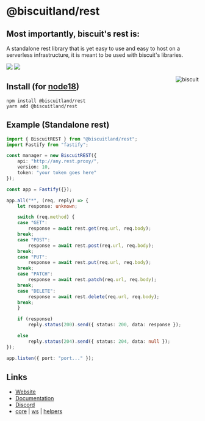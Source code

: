 # @biscuitland/rest
## Most importantly, biscuit's rest is:
A standalone rest library that is yet easy to use and easy to host on a serverless infrastructure, it is meant to be used with biscuit's libraries.

[<img src="https://img.shields.io/badge/GitHub-100000?style=for-the-badge&logo=github&logoColor=white">](https://github.com/oasisjs/biscuit)
[<img src="https://img.shields.io/badge/Discord-5865F2?style=for-the-badge&logo=discord&logoColor=white">](https://discord.gg/XNw2RZFzaP)

<img align="right" src="https://raw.githubusercontent.com/oasisjs/biscuit/main/assets/icon.svg" alt="biscuit"/>

## Install (for [node18](https://nodejs.org/en/download/))

```sh-session
npm install @biscuitland/rest
yarn add @biscuitland/rest
```

## Example (Standalone rest)
```ts
import { BiscuitREST } from "@biscuitland/rest";
import Fastify from "fastify";

const manager = new BiscuitREST({
    api: "http://any.rest.proxy/",
    version: 10,
    token: "your token goes here"
});

const app = Fastify({});

app.all("*", (req, reply) => {
    let response: unknown;

    switch (req.method) {
    case "GET":
        response = await rest.get(req.url, req.body);
    break;
    case "POST":
        response = await rest.post(req.url, req.body);
    break;
    case "PUT":
        response = await rest.put(req.url, req.body);
    break;
    case "PATCH":
        response = await rest.patch(req.url, req.body);
    break;
    case "DELETE":
        response = await rest.delete(req.url, req.body);
    break;
    }

    if (response)
        reply.status(200).send({ status: 200, data: response });

    else
        reply.status(204).send({ status: 204, data: null });
});

app.listen({ port: "port..." });
```

## Links
* [Website](https://biscuitjs.com/)
* [Documentation](https://docs.biscuitjs.com/)
* [Discord](https://discord.gg/XNw2RZFzaP) 
* [core](https://www.npmjs.com/package/@biscuitland/core) | [ws](https://www.npmjs.com/package/@biscuitland/ws) | [helpers](https://www.npmjs.com/package/@biscuitland/helpers)
